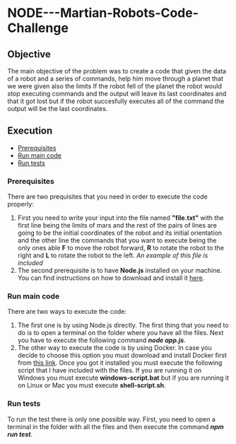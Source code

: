 # NODE---Martian-Robots-Code-Challenge
## Objective
The main objective of the problem was to create a code that given the data of a robot and a series of commands, help him move through a planet that we were given also the limits
If the robot fell of the planet the robot would stop executing commands and the output will leave its last coordinates and that it got lost but if the robot succesfully executes all of the command the output will be the last coordinates.
## Execution
- [Prerequisites](https://github.com/cuadantonio/NODE---Martian-Robots-Code-Challenge/blob/main/README.md#prerequisites)
- [Run main code](https://github.com/cuadantonio/NODE---Martian-Robots-Code-Challenge/blob/main/README.md#run-main-code)
- [Run tests](https://github.com/cuadantonio/NODE---Martian-Robots-Code-Challenge/blob/main/README.md#run-tests)
### Prerequisites
There are two prequisites that you need in order to execute the code properly:
1. First you need to write your input into the file named **"file.txt"** with the first line being the limits of mars and the rest of the pairs of lines are going to be the initial coordinates of the robot and its initial orientation and the other line the commands that you want to execute being the only ones able **F** to move the robot forward, **R** to rotate the robot to the right and  **L** to rotate the robot to the left. *An example of this file is included*
2. The second prerequisite is to have **Node.js** installed on your machine. You can find instructions on how to download and install it [here](https://nodejs.org/es/).
### Run main code
There are two ways to execute the code:
1. The first one is by using Node.js directly. The first thing that you need to do is to open a terminal on the folder where you have all the files. Next you have to execute the following command ***node app.js***.
2. The other way to execute the code is by using Docker. In case you decide to choose this option you must download and install Docker first from [this link](https://www.docker.com/products/docker-desktop). Once you got it installed you must execute the following script that I have included with the files. If you are running it on Windows you must execute **windows-script.bat** but if you are running it on Linux or Mac you must execute **shell-script.sh**.
### Run tests
To run the test there is only one possible way. First, you need to open a terminal in the folder with all the files and then execute the command ***npm run test***.
